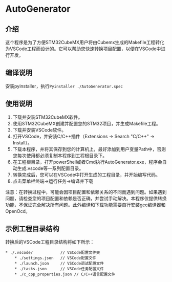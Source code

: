 # AutoGenerator
  
## 介绍  
  
这个程序是为了方便STM32CubeMX用户将由Cubemx生成的Makefile工程转化为VSCode工程而设计的。它可以帮助您快速转换项目配置，以便在VSCode中进行开发。  
  
## 编译说明

安装pyinstaller，执行```Pyinstaller ./AutoGenerator.spec```

## 使用说明  
  
1. 下载并安装STM32CubeMX软件。  
2. 使用STM32CubeMX创建并配置您的STM32项目，并生成Makefile工程。  
3. 下载并安装VSCode软件。  
4. 打开VSCode，并安装C/C++插件（Extensions -> Search "C/C++" -> Install）。  
5. 下载本程序，并将其保存到您的计算机上，最好添加到用户变量Path中，否则您每次使用都必须复制本程序到工程根目录下。    
6. 在工程根目录，打开powerShell或者Cmd执行AutoGenerator.exe，程序会自动生成.vscode等一系列配置目录。    
7. 转换完成后，您可以在VSCode中打开生成的工程目录，并开始编写代码。
8. 点击菜单栏终端->运行任务->编译并下载  
  
注意：在转换过程中，可能会因项目配置和依赖关系的不同而遇到问题。如果遇到问题，请检查您的项目配置和依赖是否正确，并尝试手动解决。本程序仅提供转换功能，不保证完全解决所有问题。此外编译和下载功能需要自行安装gcc编译器和OpenOcd。 
  
## 示例工程目录结构  
  
转换后的VSCode工程目录结构将如下所示： 
```
* ./.vscode/            // VSCode配置文件夹  
	* ./settings.json   // VSCode配置文件  
	* ./launch.json     // VSCode调试配置文件  
	* ./tasks.json      // VSCode任务配置文件  
	* ./c_cpp_properties.json // C/C++语言配置文件
```
